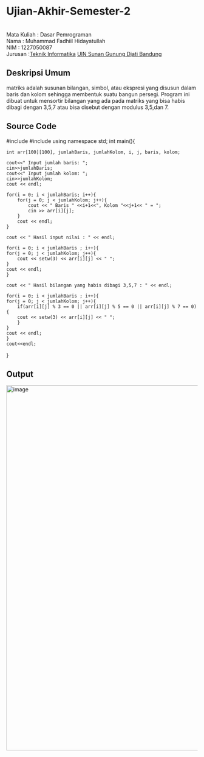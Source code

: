 # Ujian-Akhir-Semester-2
<br>Mata Kuliah 	: Dasar Pemrograman
<br> Nama		: Muhammad Fadhiil Hidayatullah
<br>NIM		:	1227050087
<br>Jurusan		:[Teknik Informatika](http://if.uinsgd.ac.id/) [UIN Sunan Gunung Djati Bandung](https://uinsgd.ac.id/) 

## Deskripsi Umum
matriks adalah susunan bilangan, simbol, atau ekspresi yang disusun dalam baris dan kolom sehingga membentuk suatu bangun persegi. Program ini dibuat untuk mensortir bilangan yang ada pada matriks yang bisa habis dibagi dengan 3,5,7 atau bisa disebut dengan modulus 3,5,dan 7.

## Source Code
#include <iostream>
#include <iomanip>
using namespace std;
int main(){
    
	int arr[100][100], jumlahBaris, jumlahKolom, i, j, baris, kolom;

    cout<<" Input jumlah baris: "; 
	cin>>jumlahBaris;
    cout<<" Input jumlah kolom: "; 
	cin>>jumlahKolom;
    cout << endl;

    for(i = 0; i < jumlahBaris; i++){
        for(j = 0; j < jumlahKolom; j++){
            cout << " Baris " <<i+1<<", Kolom "<<j+1<< " = ";
            cin >> arr[i][j];
        }
        cout << endl;
    }

    cout << " Hasil input nilai : " << endl;

    for(i = 0; i < jumlahBaris ; i++){
    for(j = 0; j < jumlahKolom; j++){
        cout << setw(3) << arr[i][j] << " ";
    }
    cout << endl;
    }

    cout << " Hasil bilangan yang habis dibagi 3,5,7 : " << endl;

    for(i = 0; i < jumlahBaris ; i++){
    for(j = 0; j < jumlahKolom; j++){
        if(arr[i][j] % 3 == 0 || arr[i][j] % 5 == 0 || arr[i][j] % 7 == 0){
        cout << setw(3) << arr[i][j] << " ";
        }
    }
    cout << endl;
    }
	cout<<endl;
}
## Output
<img width="960" alt="image" src="https://user-images.githubusercontent.com/121006802/209503342-c091661c-8cb9-4af9-a6dc-7110ad89ec41.png">
